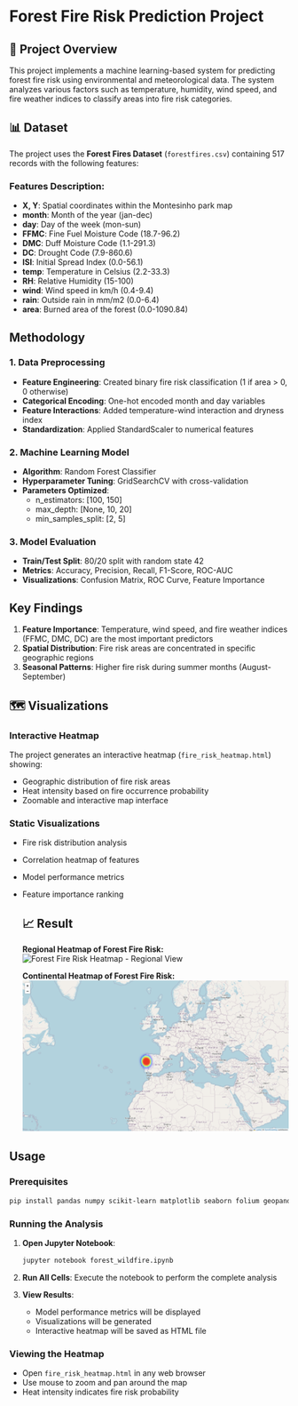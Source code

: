 # Forest Fire Risk Prediction Project

## 🌲 Project Overview

This project implements a machine learning-based system for predicting forest fire risk using environmental and meteorological data. The system analyzes various factors such as temperature, humidity, wind speed, and fire weather indices to classify areas into fire risk categories.

## 📊 Dataset

The project uses the **Forest Fires Dataset** (`forestfires.csv`) containing 517 records with the following features:

### Features Description:
- **X, Y**: Spatial coordinates within the Montesinho park map
- **month**: Month of the year (jan-dec)
- **day**: Day of the week (mon-sun)
- **FFMC**: Fine Fuel Moisture Code (18.7-96.2)
- **DMC**: Duff Moisture Code (1.1-291.3)
- **DC**: Drought Code (7.9-860.6)
- **ISI**: Initial Spread Index (0.0-56.1)
- **temp**: Temperature in Celsius (2.2-33.3)
- **RH**: Relative Humidity (15-100)
- **wind**: Wind speed in km/h (0.4-9.4)
- **rain**: Outside rain in mm/m2 (0.0-6.4)
- **area**: Burned area of the forest (0.0-1090.84)

##  Methodology

### 1. Data Preprocessing
- **Feature Engineering**: Created binary fire risk classification (1 if area > 0, 0 otherwise)
- **Categorical Encoding**: One-hot encoded month and day variables
- **Feature Interactions**: Added temperature-wind interaction and dryness index
- **Standardization**: Applied StandardScaler to numerical features

### 2. Machine Learning Model
- **Algorithm**: Random Forest Classifier
- **Hyperparameter Tuning**: GridSearchCV with cross-validation
- **Parameters Optimized**:
  - n_estimators: [100, 150]
  - max_depth: [None, 10, 20]
  - min_samples_split: [2, 5]

### 3. Model Evaluation
- **Train/Test Split**: 80/20 split with random state 42
- **Metrics**: Accuracy, Precision, Recall, F1-Score, ROC-AUC
- **Visualizations**: Confusion Matrix, ROC Curve, Feature Importance

## Key Findings

1. **Feature Importance**: Temperature, wind speed, and fire weather indices (FFMC, DMC, DC) are the most important predictors
2. **Spatial Distribution**: Fire risk areas are concentrated in specific geographic regions
3. **Seasonal Patterns**: Higher fire risk during summer months (August-September)

## 🗺️ Visualizations

### Interactive Heatmap
The project generates an interactive heatmap (`fire_risk_heatmap.html`) showing:
- Geographic distribution of fire risk areas
- Heat intensity based on fire occurrence probability
- Zoomable and interactive map interface

### Static Visualizations
- Fire risk distribution analysis
- Correlation heatmap of features
- Model performance metrics
- Feature importance ranking

   ## 📈 Result

   **Regional Heatmap of Forest Fire Risk:**
   ![Forest Fire Risk Heatmap - Regional View](heatmap1.png)

   **Continental Heatmap of Forest Fire Risk:**
   ![Forest Fire Risk Heatmap - Continental View](heatmap2.png)

##  Usage

### Prerequisites
```bash
pip install pandas numpy scikit-learn matplotlib seaborn folium geopandas
```

### Running the Analysis
1. **Open Jupyter Notebook**:
   ```bash
   jupyter notebook forest_wildfire.ipynb
   ```

2. **Run All Cells**: Execute the notebook to perform the complete analysis

3. **View Results**:
   - Model performance metrics will be displayed
   - Visualizations will be generated
   - Interactive heatmap will be saved as HTML file

### Viewing the Heatmap
- Open `fire_risk_heatmap.html` in any web browser
- Use mouse to zoom and pan around the map
- Heat intensity indicates fire risk probability

